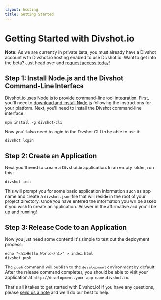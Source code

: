 ```yaml
---
layout: hosting
title: Getting Started
---
```


# Getting Started with Divshot.io

**Note:** As we are currently in private beta, you must already have a Divshot account
with Divshot.io hosting enabled to use Divshot.io. Want to get into the beta? Just head
over and [request access today](http://www.divshot.io)!

## Step 1: Install Node.js and the Divshot Command-Line Interface

Divshot.io uses Node.js to provide command-line tool integration. First, you'll
need to [download and install Node.js](http://nodejs.org/download/) following
the instructions for your platform. Next, you'll need to install the Divshot command-line
interface:

    npm install -g divshot-cli
    
Now you'll also need to login to the Divshot CLI to be able to use it:

    divshot login
    
## Step 2: Create an Application

Next you'll need to create a Divshot.io application. In an empty folder, run this:

    divshot init
    
This will prompt you for some basic application information such as app name and
create a `divshot.json` file that will reside in the root of your project directory.
Once you have entered the information you will be asked if you wish to create an
application. Answer in the affirmative and you'll be up and running!

## Step 3: Release Code to an Application

Now you just need some content! It's simple to test out the deployment process:

    echo "<h1>Hello World</h1>" > index.html
    divshot push
    
The `push` command will publish to the `development` environment by default. After
the release command completes, you should be able to visit your application at
`http://development.your-app-name.divshot.io`.

That's all it takes to get started with Divshot.io! If you have any questions, please
[send us a note](mailto:support@divshot.io) and we'll do our best to help.
